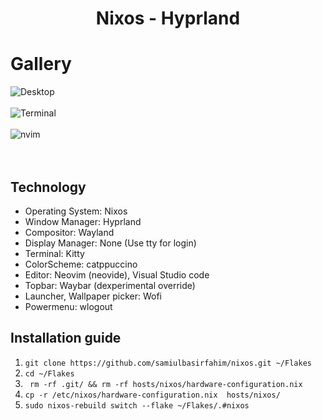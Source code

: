 <div align="center">

# **Nixos - Hyprland**
</div>

# Gallery
<img title="Desktop" alt="Desktop" src="./assets/2023-04-26T01:58:03.png">
<br/>
<br/>
<img title="Terminal" alt="Terminal" src="./assets/2023-04-26T01:59:07.png">
<br/>
<br/>
<img title="nvim" alt="nvim" src="./assets/2023-04-26T01:59:41.png">
<br/>
<br/>
<br/>

## Technology

- Operating System: Nixos
- Window Manager: Hyprland
- Compositor: Wayland
- Display Manager: None (Use tty for login)
- Terminal: Kitty
- ColorScheme: catppuccino
- Editor: Neovim (neovide), Visual Studio code
- Topbar: Waybar (dexperimental override)
- Launcher, Wallpaper picker: Wofi
- Powermenu: wlogout


## Installation guide

1. ``` git clone https://github.com/samiulbasirfahim/nixos.git ~/Flakes ```
2. ``` cd ~/Flakes ```
3. ``` rm -rf .git/ && rm -rf hosts/nixos/hardware-configuration.nix```
4. ``` cp -r /etc/nixos/hardware-configuration.nix  hosts/nixos/ ```
5. ``` sudo nixos-rebuild switch --flake ~/Flakes/.#nixos ```
